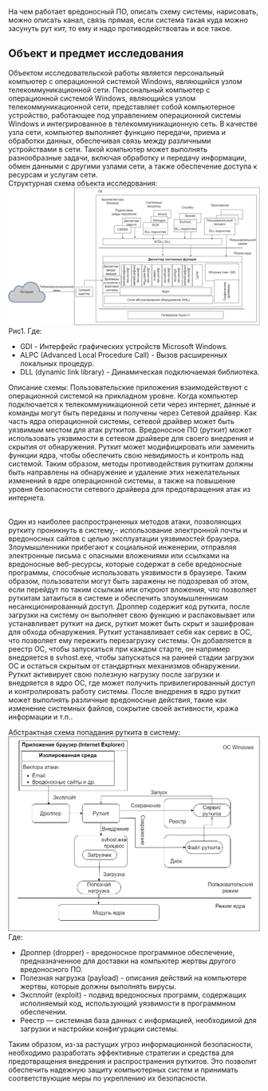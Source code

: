 На чем работает вредоносный ПО, описать схему системы, нарисовать, можно описать канал, связь прямая, если система такая
куда можно засунуть рут кит, то ему и надо противодействовтаь и все такое.
## Объект и предмет исследования ##
Объектом исследовательской работы является персональный компьютер с операционной системой Windows, являющийся узлом 
телекоммуникационной сети.
Персональный компьютер с операционной системой Windows, являющийся узлом телекоммуникационной сети, представляет собой 
компьютерное устройство, работающее под управлением операционной системы Windows и интегрированное в телекоммуникационную сеть.
В качестве узла сети, компьютер выполняет функцию передачи, приема и обработки данных, обеспечивая связь между различными
устройствами в сети. Такой компьютер может выполнять разнообразные задачи, включая обработку и передачу информации,
обмен данными с другими узлами сети, а также обеспечение доступа к ресурсам и услугам сети. </br>
Структурная схема объекта исследования: </br>
![scheme (1).png](scheme%20%281%29.png)
Рис1. Где:
- GDI - Интерфейс графических устройств Microsoft Windows. </br>
- ALPC (Advanced Local Procedure Call) - Вызов расширенных локальных процедур. </br>
- DLL (dynamic link library) - Динамическая подключаемая библиотека. </br>

Описание схемы:
Пользовательские приложения взаимодействуют с операционной системой на прикладном уровне. Когда компьютер подключается 
к телекоммуникационной сети через интернет, данные и команды могут быть переданы и получены через Сетевой драйвер. 
Как часть ядра операционной системы, сетевой драйвер может быть уязвимым местом для атак руткитов. Вредоносное ПО (руткит)
может использовать уязвимости в сетевом драйвере для своего внедрения и скрытия от обнаружения. Руткит может модифицировать
или заменить функции ядра, чтобы обеспечить свою невидимость и контроль над системой. Таким образом, методы противодействия 
руткитам должны быть направлены на обнаружение и удаление этих нежелательных изменений в ядре операционной системы, а 
также на повышение уровня безопасности сетевого драйвера для предотвращения атак из интернета.
</br></br>

Один из наиболее распространенных методов атаки, позволяющих руткиту проникнуть в систему,- использование электронной 
почты и вредоносных сайтов с целью эксплуатации уязвимостей браузера. 
Злоумышленники прибегают к социальной инженерии, отправляя электронные письма с опасными вложениями
или ссылками на вредоносные веб-ресурсы, которые содержат в себе вредоносные программы, способные использовать уязвимости в браузере.
Таким образом, пользователи могут быть заражены не подозревая об этом, если перейдут по таким ссылкам или откроют вложения, 
что позволяет руткитам затаиться в системе и обеспечить злоумышленникам несанкционированный доступ. Дроппер содержит код руткита,
после загрузки на систему он выполняет свою функцию и распаковывает или устанавливает руткит на диск, руткит может быть скрыт и
зашифрован для обхода обнаружения. Руткит устанавливает себя как сервис в ОС, что позволяет ему пережить перезагрузку системы. 
Он добавляется в реестр ОС, чтобы запускаться при каждом старте, он например внедряется в svhost.exe, чтобы запускаться 
на ранней стадии загрузки ОС и остаться скрытым от стандартных механизмов обнаружении. Руткит активирует свою полезную нагрузку 
после загрузки и внедряется в ядро ОС, где может получить привилегированный доступ и контролировать работу системы.
После внедрения в ядро руткит может выполнять различные вредоносные действия, такие как изменение системных файлов, 
сокрытие своей активности, кража информации и т.п..

Абстрактная схема попадания руткита в систему: </br>
![scheme_browser_rootkit (1).png](scheme_browser_rootkit%20%281%29.png)
Где: </br>
- Дроппер (dropper) - вредоносное программное обеспечение, предназначенное для доставки на компьютер жертвы другого вредоносного ПО.
- Полезная нагрузка (payload) - описания действий на компьютере жертвы, которые должны выполнять вирусы.
- Эксплойт (exploit) - подвид вредоносных программ, содержащих исполняемый код, использующий уязвимости в программном обеспечении.
- Реестр — системная база данных с информацией, необходимой для загрузки и настройки конфигурации системы.

Таким образом, из-за растущих угроз информационной безопасности, необходимо разработать эффективные стратегии и 
средства для предотвращения внедрения и распространения руткитов. Это позволит обеспечить надежную защиту компьютерных
систем и принимать соответствующие меры по укреплению их безопасности.

